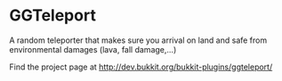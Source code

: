 GGTeleport
==========
A random teleporter that makes sure you arrival on land and safe from environmental damages (lava, fall damage,...)

Find the project page at http://dev.bukkit.org/bukkit-plugins/ggteleport/

